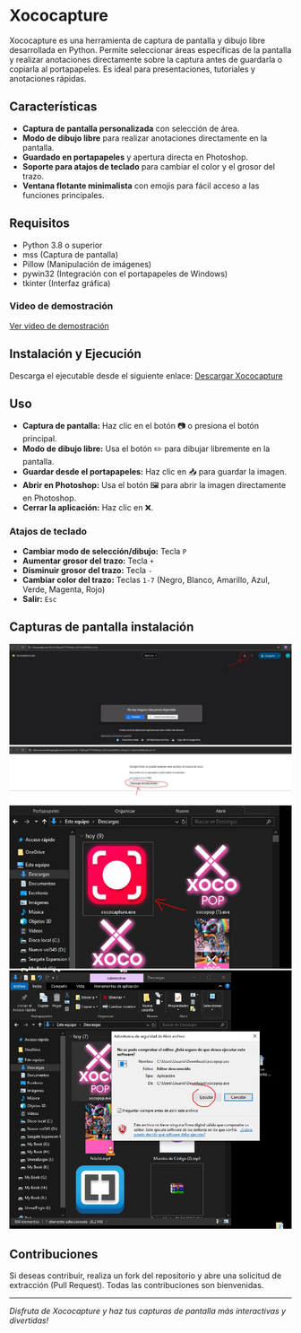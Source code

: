 
# Xococapture

Xococapture es una herramienta de captura de pantalla y dibujo libre desarrollada en Python. Permite seleccionar áreas específicas de la pantalla y realizar anotaciones directamente sobre la captura antes de guardarla o copiarla al portapapeles. Es ideal para presentaciones, tutoriales y anotaciones rápidas.

## Características
- **Captura de pantalla personalizada** con selección de área.
- **Modo de dibujo libre** para realizar anotaciones directamente en la pantalla.
- **Guardado en portapapeles** y apertura directa en Photoshop.
- **Soporte para atajos de teclado** para cambiar el color y el grosor del trazo.
- **Ventana flotante minimalista** con emojis para fácil acceso a las funciones principales.

## Requisitos
- Python 3.8 o superior
- mss (Captura de pantalla)
- Pillow (Manipulación de imágenes)
- pywin32 (Integración con el portapapeles de Windows)
- tkinter (Interfaz gráfica)

### Video de demostración
[Ver video de demostración](https://www.youtube.com/watch?v=i-6FQpiGJdk&t=2s)

## Instalación y Ejecución
Descarga el ejecutable desde el siguiente enlace:
   [Descargar Xococapture](https://drive.google.com/file/d/1Gn51XQqtvHl5q9_2TJWYGmyJnxgY2jji/view?usp=sharing)



## Uso

- **Captura de pantalla:** Haz clic en el botón 📷 o presiona el botón principal.
- **Modo de dibujo libre:** Usa el botón ✏️ para dibujar libremente en la pantalla.
- **Guardar desde el portapapeles:** Haz clic en 📥 para guardar la imagen.
- **Abrir en Photoshop:** Usa el botón 🖼️ para abrir la imagen directamente en Photoshop.
- **Cerrar la aplicación:** Haz clic en ❌.

### Atajos de teclado
- **Cambiar modo de selección/dibujo:** Tecla `P`
- **Aumentar grosor del trazo:** Tecla `+`
- **Disminuir grosor del trazo:** Tecla `-`
- **Cambiar color del trazo:** Teclas `1-7` (Negro, Blanco, Amarillo, Azul, Verde, Magenta, Rojo)
- **Salir:** `Esc`



## Capturas de pantalla instalación
![Xocopop en acción](Descargar.JPG)
![Xocopop en acción](Descargar1.JPG)
![Xocopop en acción](Descarga2.JPG)
![Xocopop en acción](Descarga3.JPG)


## Contribuciones
Si deseas contribuir, realiza un fork del repositorio y abre una solicitud de extracción (Pull Request). Todas las contribuciones son bienvenidas.



---

_Disfruta de Xococapture y haz tus capturas de pantalla más interactivas y divertidas!_
